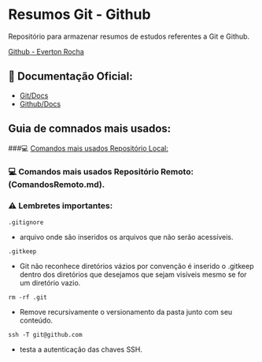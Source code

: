 # Resumos Git - Github

Repositório para armazenar resumos de estudos referentes a Git e Github.

[Github - Everton Rocha](https://github.com/RochaEverton)

## 📖 Documentação Oficial:
- [Git/Docs](https://git-scm.com/doc)
- [Github/Docs](https://docs.github.com/pt)

## Guia de comnados mais usados: 

###💻 [Comandos mais usados Repositório Local:](ComandosLocais.md)

### 💻 Comandos mais usados Repositório Remoto:(ComandosRemoto.md).

### ⚠️ Lembretes importantes:
```
.gitignore 
```
- arquivo onde são inseridos os arquivos que não serão acessíveis.

```
.gitkeep 
```
- Git não reconhece diretórios vázios por convenção é inserido o .gitkeep dentro dos diretórios que desejamos que sejam visíveis mesmo se for um diretório vazio.

```
rm -rf .git 
```
- Remove recursivamente o versionamento da pasta junto com seu conteúdo.
```
ssh -T git@github.com
```
- testa a autenticação das chaves SSH.
